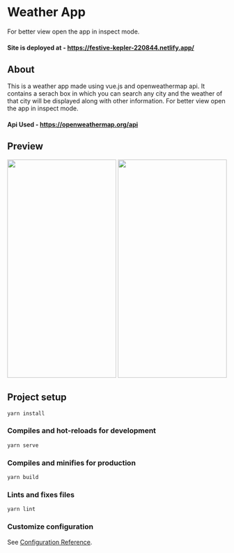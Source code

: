 # Weather App

For better view open the app in inspect mode.

#### Site is deployed at - https://festive-kepler-220844.netlify.app/

## About

This is a weather app made using vue.js and openweathermap api. It contains a serach box in which you can search any city and the weather of that city will be displayed along with other information. For better view open the app in inspect mode.

#### Api Used - https://openweathermap.org/api


## Preview


<img src="https://user-images.githubusercontent.com/72314518/138607100-1989c504-d0cf-4d7f-96f2-edc3c9febfe9.png" width="250" height="500">     <img src="https://user-images.githubusercontent.com/72314518/138607164-e86fd5e2-fc69-4343-8a6c-b414655cd06d.png" width="250" height="500">


## 







## Project setup
```
yarn install
```

### Compiles and hot-reloads for development
```
yarn serve
```

### Compiles and minifies for production
```
yarn build
```

### Lints and fixes files
```
yarn lint
```

### Customize configuration
See [Configuration Reference](https://cli.vuejs.org/config/).

